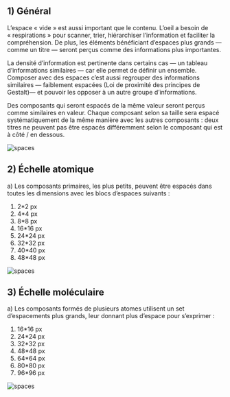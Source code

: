 ## 1) Général

L’espace «&nbsp;vide&nbsp;» est aussi important que le contenu. L’oeil a besoin de «&nbsp;respirations&nbsp;» pour scanner, trier, hiérarchiser l’information et faciliter la compréhension. De plus, les éléments bénéficiant d’espaces plus grands — comme un titre — seront perçus comme des informations plus importantes.

La densité d’information est pertinente dans certains cas — un tableau d’informations similaires — car elle permet de définir un ensemble.
Composer avec des espaces c’est aussi regrouper des informations similaires — faiblement espacées (Loi de proximité des principes de Gestalt)— et pouvoir les opposer à un autre groupe d’informations.

Des composants qui seront espacés de la même valeur seront perçus comme similaires en valeur.
Chaque composant selon sa taille sera espacé systématiquement de la même manière avec les autres composants&nbsp;: deux titres ne peuvent pas être espacés différemment selon le composant qui est à côté / en dessous.

<p><img src="../../assets/images/spaces/spaces-01.jpg" alt="spaces" /></p>

## 2) Échelle atomique

a) Les composants primaires, les plus petits, peuvent être espacés dans toutes les dimensions avec les blocs d’espaces suivants&nbsp;:

1. 2\*2 px
2. 4\*4 px
3. 8\*8 px
4. 16\*16 px
5. 24\*24 px
6. 32\*32 px
7. 40\*40 px
8. 48\*48 px

<p><img src="../../assets/images/spaces/spaces-02.jpg" alt="spaces" class="tk-markdown__img-fullscreen" /></p>

## 3) Échelle moléculaire

a) Les composants formés de plusieurs atomes utilisent un set d’espacements plus grands, leur donnant plus d’espace pour s’exprimer&nbsp;:

1. 16\*16 px
2. 24\*24 px
3. 32\*32 px
4. 48\*48 px
5. 64\*64 px
6. 80\*80 px
7. 96\*96 px

<p><img src="../../assets/images/spaces/spaces-03.jpg" alt="spaces" class="tk-markdown__img-fullscreen" /></p>
